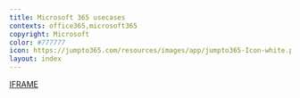 ```yaml
---
title: Microsoft 365 usecases
contexts: office365,microsoft365
copyright: Microsoft
color: #777777
icon: https://jumpto365.com/resources/images/app/jumpto365-Icon-white.png
layout: index
---
```

[IFRAME](https://www.microsoft.com/en-us/videoplayer/embed/RWeolz?pid=ocpVideo0-innerdiv-oneplayer&jsapi=true&postJsllMsg=true&maskLevel=20&market=en-us)
